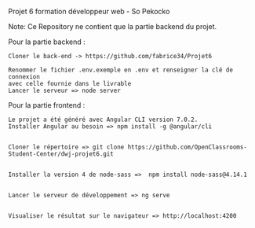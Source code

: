 Projet 6 formation développeur web - So Pekocko

Note: Ce Repository ne contient que la partie backend du projet.



Pour la partie backend :


    Cloner le back-end -> https://github.com/fabrice34/Projet6 
    
    Renommer le fichier .env.exemple en .env et renseigner la clé de connexion 
    avec celle fournie dans le livrable
    Lancer le serveur => node server

Pour la partie frontend :


    Le projet a été généré avec Angular CLI version 7.0.2.
    Installer Angular au besoin => npm install -g @angular/cli
    
    
    Cloner le répertoire => git clone https://github.com/OpenClassrooms-Student-Center/dwj-projet6.git
    
    
    Installer la version 4 de node-sass =>  npm install node-sass@4.14.1
    
    
    Lancer le serveur de développement => ng serve
    
    
    Visualiser le résultat sur le navigateur => http://localhost:4200
